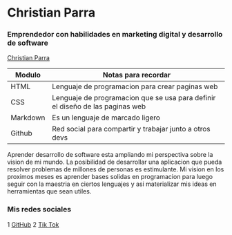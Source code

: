 # Christian Parra
### Emprendedor con habilidades en marketing digital y desarrollo de software
[Christian Parra](https://avatars.githubusercontent.com/u/198662062?v=4)

| Modulo | Notas para recordar |
| --- | --- |
| HTML | Lenguaje de programacion para crear paginas web |
| CSS | Lenguaje de programacion que se usa para definir el diseño de las paginas web |
| Markdown | Es un lenguaje de marcado ligero |
| Github | Red social para compartir y trabajar junto a otros devs |

Aprender desarrollo de software esta ampliando mi perspectiva sobre la vision de mi mundo. La posibilidad de desarrollar una aplicacion que pueda resolver problemas de millones de personas es estimulante.
Mi vision en los proximos meses es aprender bases solidas en programacion para luego seguir con la maestria en ciertos lenguajes y asi materializar mis ideas en herramientas que sean utiles.

### Mis redes sociales

1 [GitHub](https://github.com/xtiancodev)
2 [Tik Tok](https://www.tiktok.com/@xtiancodev)

